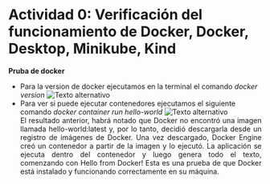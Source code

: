 ﻿# Actividad 0: Verificación del funcionamiento de Docker, Docker, Desktop, Minikube, Kind

**Pruba de docker**
 - Para la version de docker ejecutamos en la terminal el comando *docker version*
![Texto alternativo](https://i.imgur.com/iIq4foe.png)
 - Para ver si puede ejecutar contenedores ejecutamos el siguiente comando *docker container run hello-world*
![Texto alternativo](https://imgur.com/kz7ttqP.png) <div style="text-align: justify;"> El resultado anterior, habrá notado que Docker no encontró una imagen llamada hello-world:latest y, por lo tanto, decidió descargarla desde un registro de imágenes de Docker. Una vez descargado, Docker Engine creó un contenedor a partir de la imagen y lo ejecutó. La aplicación se ejecuta dentro del contenedor y luego genera todo el texto, comenzando con Hello from Docker! Esta es una prueba de que Docker está instalado y funcionando correctamente en su máquina. </div>
